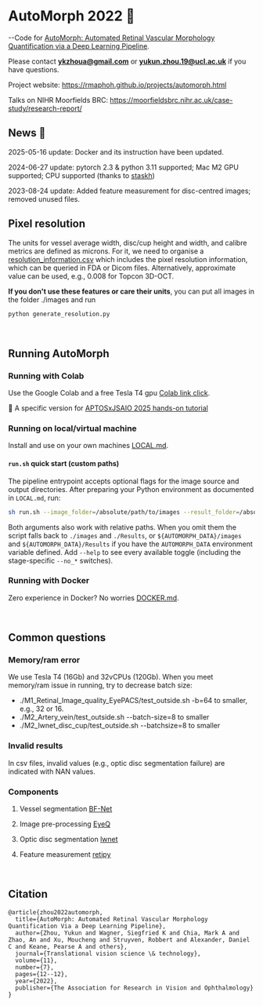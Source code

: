 # AutoMorph 2022 👀
--Code for [AutoMorph: Automated Retinal Vascular Morphology Quantification via a Deep Learning Pipeline](https://tvst.arvojournals.org/article.aspx?articleid=2783477).

Please contact 	**ykzhoua@gmail.com** or **yukun.zhou.19@ucl.ac.uk** if you have questions.

Project website: https://rmaphoh.github.io/projects/automorph.html

Talks on NIHR Moorfields BRC: https://moorfieldsbrc.nihr.ac.uk/case-study/research-report/



## News 👀
2025-05-16 update: Docker and its instruction have been updated.

2024-06-27 update: pytorch 2.3 & python 3.11 supported; Mac M2 GPU supported; CPU supported (thanks to [staskh](https://github.com/staskh))

2023-08-24 update: Added feature measurement for disc-centred images; removed unused files.
&nbsp;




## Pixel resolution

The units for vessel average width, disc/cup height and width, and calibre metrics are defined as microns. For it, we need to organise a [resolution_information.csv](https://github.com/rmaphoh/AutoMorph/blob/main/resolution_information.csv) which includes the pixel resolution information, which can be queried in FDA or Dicom files. Alternatively, approximate value can be used, e.g., 0.008 for Topcon 3D-OCT.

**If you don't use these features or care their units**, you can put all images in the folder ./images and run

```bash
python generate_resolution.py
```
&nbsp;


## Running AutoMorph
### Running with Colab

Use the Google Colab and a free Tesla T4 gpu [Colab link click](https://colab.research.google.com/drive/13Qh9umwRM1OMRiNLyILbpq3k9h55FjNZ?usp=sharing).

👀 A specific version for [APTOSxJSAIO 2025 hands-on tutorial](https://colab.research.google.com/drive/1ppzxBElLa_yJl-V3IWKyQQDG_2m6OWVL#scrollTo=vnEudwJimFgt)


### Running on local/virtual machine

Install and use on your own machines [LOCAL.md](LOCAL.md).

#### `run.sh` quick start (custom paths)

The pipeline entrypoint accepts optional flags for the image source and output
directories. After preparing your Python environment as documented in
`LOCAL.md`, run:

```bash
sh run.sh --image_folder=/absolute/path/to/images --result_folder=/absolute/path/to/results
```

Both arguments also work with relative paths. When you omit them the script
falls back to `./images` and `./Results`, or `${AUTOMORPH_DATA}/images` and
`${AUTOMORPH_DATA}/Results` if you have the `AUTOMORPH_DATA` environment
variable defined. Add `--help` to see every available toggle (including the
stage-specific `--no_*` switches).


### Running with Docker

Zero experience in Docker? No worries [DOCKER.md](DOCKER.md).

&nbsp;

## Common questions

### Memory/ram error

We use Tesla T4 (16Gb) and 32vCPUs (120Gb). When you meet memory/ram issue in running, try to decrease batch size:

* ./M1_Retinal_Image_quality_EyePACS/test_outside.sh -b=64 to smaller, e.g., 32 or 16.
* ./M2_Artery_vein/test_outside.sh --batch-size=8 to smaller
* ./M2_lwnet_disc_cup/test_outside.sh --batchsize=8 to smaller


### Invalid results

In csv files, invalid values (e.g., optic disc segmentation failure) are indicated with NAN values.  


### Components

1. Vessel segmentation [BF-Net](https://github.com/rmaphoh/Learning-AVSegmentation.git)

2. Image pre-processing [EyeQ](https://github.com/HzFu/EyeQ.git) 

3. Optic disc segmentation [lwnet](https://github.com/agaldran/lwnet.git)

4. Feature measurement [retipy](https://github.com/alevalv/retipy.git)

&nbsp;

## Citation

```
@article{zhou2022automorph,
  title={AutoMorph: Automated Retinal Vascular Morphology Quantification Via a Deep Learning Pipeline},
  author={Zhou, Yukun and Wagner, Siegfried K and Chia, Mark A and Zhao, An and Xu, Moucheng and Struyven, Robbert and Alexander, Daniel C and Keane, Pearse A and others},
  journal={Translational vision science \& technology},
  volume={11},
  number={7},
  pages={12--12},
  year={2022},
  publisher={The Association for Research in Vision and Ophthalmology}
}
```

